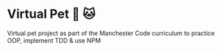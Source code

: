 # Virtual Pet :dog: :cat:

Virtual pet project as part of the Manchester Code curriculum to practice OOP, implement TDD & use NPM
